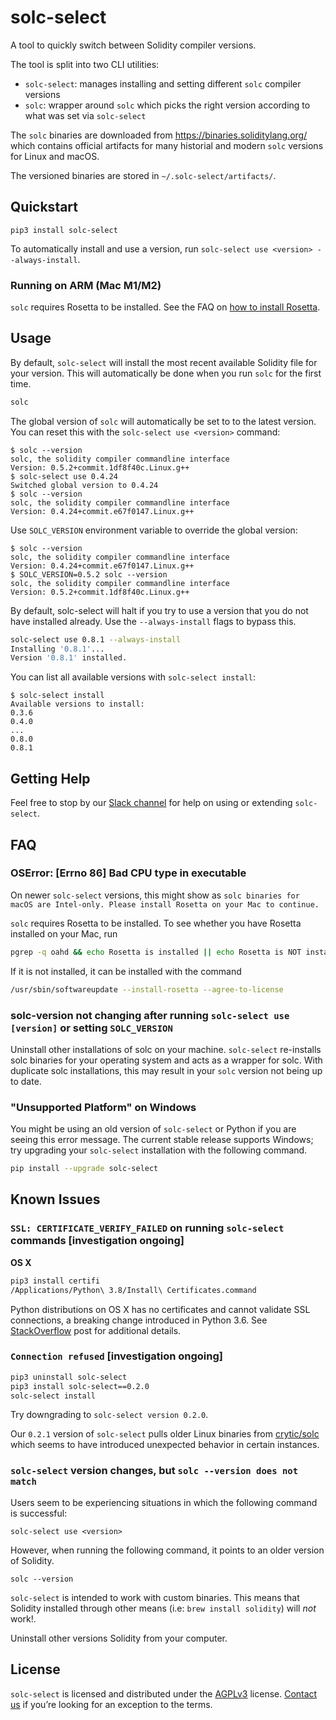 # solc-select
A tool to quickly switch between Solidity compiler versions.

The tool is split into two CLI utilities:
- `solc-select`: manages installing and setting different `solc` compiler versions
- `solc`: wrapper around `solc` which picks the right version according to what was set via `solc-select`

The `solc` binaries are downloaded from https://binaries.soliditylang.org/ which contains
official artifacts for many historial and modern `solc` versions for Linux and macOS.

The versioned binaries are stored in `~/.solc-select/artifacts/`.

## Quickstart

```
pip3 install solc-select
```

To automatically install and use a version, run `solc-select use <version> --always-install`. 

### Running on ARM (Mac M1/M2)

`solc` requires Rosetta to be installed. See the FAQ on [how to install Rosetta](#oserror-errno-86-bad-cpu-type-in-executable).

## Usage

By default, `solc-select` will install the most recent available Solidity file for your version. This will automatically be done when you run `solc` for the first time. 

```bash 
solc 
```

The global version of `solc` will automatically be set to to the latest version. You can reset this with the `solc-select use <version>` command:
```
$ solc --version
solc, the solidity compiler commandline interface
Version: 0.5.2+commit.1df8f40c.Linux.g++
$ solc-select use 0.4.24
Switched global version to 0.4.24
$ solc --version
solc, the solidity compiler commandline interface
Version: 0.4.24+commit.e67f0147.Linux.g++
```
Use `SOLC_VERSION` environment variable to override the global version:
```
$ solc --version
solc, the solidity compiler commandline interface
Version: 0.4.24+commit.e67f0147.Linux.g++
$ SOLC_VERSION=0.5.2 solc --version
solc, the solidity compiler commandline interface
Version: 0.5.2+commit.1df8f40c.Linux.g++
```

By default, solc-select will halt if you try to use a version that you do not have installed already. Use the `--always-install` flags to bypass this. 

```bash 
solc-select use 0.8.1 --always-install
Installing '0.8.1'...
Version '0.8.1' installed.
```

You can list all available versions with `solc-select install`:
```
$ solc-select install
Available versions to install:
0.3.6
0.4.0
...
0.8.0
0.8.1
```

## Getting Help

Feel free to stop by our [Slack channel](https://empirehacking.slack.com/) for help on using or extending `solc-select`.

## FAQ

### OSError: [Errno 86] Bad CPU type in executable

On newer `solc-select` versions, this might show as `solc binaries for macOS are
Intel-only. Please install Rosetta on your Mac to continue.`

`solc` requires Rosetta to be installed. To see whether you have Rosetta
installed on your Mac, run

```bash
pgrep -q oahd && echo Rosetta is installed || echo Rosetta is NOT installed
```

If it is not installed, it can be installed with the command

```bash
/usr/sbin/softwareupdate --install-rosetta --agree-to-license
```

### solc-version not changing after running `solc-select use [version]` or setting `SOLC_VERSION`

Uninstall other installations of solc on your machine. `solc-select` re-installs solc binaries for your operating system and acts as a wrapper for solc. With duplicate solc installations, this may result in your `solc` version not being up to date.

### "Unsupported Platform" on Windows

You might be using an old version of `solc-select` or Python if you are seeing this error message. The current stable release supports Windows; try upgrading your `solc-select` installation with the following command.

```bash 
pip install --upgrade solc-select
```

## Known Issues

### `SSL: CERTIFICATE_VERIFY_FAILED` on running `solc-select` commands [investigation ongoing]

**OS X**
```bash
pip3 install certifi
/Applications/Python\ 3.8/Install\ Certificates.command
```

Python distributions on OS X has no certificates and cannot validate SSL connections, a breaking change introduced in Python 3.6. See [StackOverflow](https://stackoverflow.com/a/42334357) post for additional details.

### `Connection refused` [investigation ongoing]

```bash
pip3 uninstall solc-select 
pip3 install solc-select==0.2.0
solc-select install 
```

Try downgrading to `solc-select version 0.2.0`. 

Our `0.2.1` version of `solc-select` pulls older Linux binaries from [crytic/solc](https://github.com/crytic/solc) which seems to have introduced unexpected behavior in certain instances.

### `solc-select` version changes, but `solc --version does not match`

Users seem to be experiencing situations in which the following command is successful: 
```
solc-select use <version> 
```
However, when running the following command, it points to an older version of Solidity.
```
solc --version
```

`solc-select` is intended to work with custom binaries. This means that Solidity installed through other means (i.e: `brew install solidity`) will _not_ work!. 

Uninstall other versions Solidity from your computer.

## License

`solc-select` is licensed and distributed under the [AGPLv3](LICENSE) license. [Contact us](mailto:opensource@trailofbits.com) if you’re looking for an exception to the terms.
